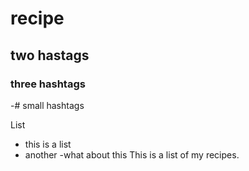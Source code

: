 # recipe

## two hastags
### three hashtags

-# small hashtags

List
* this is a list
* another
-what about this
This is a list of my recipes.
